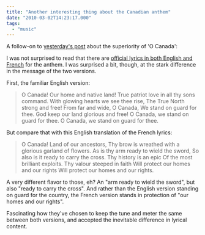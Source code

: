 ```yaml
---
title: "Another interesting thing about the Canadian anthem"
date: "2010-03-02T14:23:17.000"
tags: 
  - "music"
---
```


A follow-on to [yesterday's post](http://chrishubbs.com/2010/03/01/on-the-superiority-of-the-canadian-national-anthem/) about the superiority of 'O Canada':

I was not surprised to read that there are [official lyrics in both English and French](http://en.wikipedia.org/wiki/O_Canada) for the anthem. I was surprised a bit, though, at the stark difference in the message of the two versions.

First, the familiar English version:

> O Canada! Our home and native land! True patriot love in all thy sons command. With glowing hearts we see thee rise, The True North strong and free! From far and wide, O Canada, We stand on guard for thee. God keep our land glorious and free! O Canada, we stand on guard for thee. O Canada, we stand on guard for thee.

But compare that with this English translation of the French lyrics:

> O Canada! Land of our ancestors, Thy brow is wreathed with a glorious garland of flowers. As is thy arm ready to wield the sword, So also is it ready to carry the cross. Thy history is an epic Of the most brilliant exploits. Thy valour steeped in faith Will protect our homes and our rights Will protect our homes and our rights.

A very different flavor to those, eh? An "arm ready to wield the sword", but also "ready to carry the cross". And rather than the English version standing on guard for the country, the French version stands in protection of "our homes and our rights".

Fascinating how they've chosen to keep the tune and meter the same between both versions, and accepted the inevitable difference in lyrical content.
